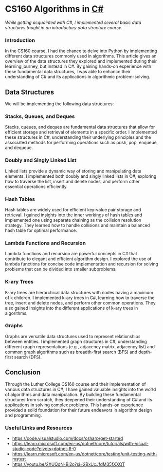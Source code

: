 # CS160 Algorithms in <u>C#</u>

<i>While getting acquainted with C#, I implemented several basic data structures taught in an introductory data structure course.</i>

### Introduction

In the CS160 course, I had the chance to delve into Python by implementing different data structures commonly used in algorithms. This article gives an overview of the data structures they explored and implemented during their learning journey, but instead in C#. By gaining hands-on experience with these fundamental data structures, I was able to enhance their understanding of C# and its applications in algorithmic problem-solving.

## Data Structures

We will be implementing the following data structures:

### Stacks, Queues, and Deques

Stacks, queues, and deques are fundamental data structures that allow for efficient storage and retrieval of elements in a specific order. I implemented these structures in C#, understanding their underlying principles and the associated methods for performing operations such as push, pop, enqueue, and dequeue.

### Doubly and Singly Linked List

Linked lists provide a dynamic way of storing and manipulating data elements. I implemented both doubly and singly linked lists in C#, exploring how to traverse the list, insert and delete nodes, and perform other essential operations efficiently.

### Hash Tables

Hash tables are widely used for efficient key-value pair storage and retrieval. I gained insights into the inner workings of hash tables and implemented one using separate chaining as the collision resolution strategy. They learned how to handle collisions and maintain a balanced hash table for optimal performance.

### Lambda Functions and Recursion

Lambda functions and recursion are powerful concepts in C# that contribute to elegant and efficient algorithm design. I explored the use of lambda functions for concise code implementation and recursion for solving problems that can be divided into smaller subproblems.

### K-ary Trees

K-ary trees are hierarchical data structures with nodes having a maximum of k children. I implemented k-ary trees in C#, learning how to traverse the tree, insert and delete nodes, and perform other common operations. They also gained insights into the different applications of k-ary trees in algorithms.

### Graphs

Graphs are versatile data structures used to represent relationships between entities. I implemented graph structures in C#, understanding different graph representations (e.g., adjacency matrix, adjacency list) and common graph algorithms such as breadth-first search (BFS) and depth-first search (DFS).

## Conclusion

Through the Luther College CS160 course and their implementation of various data structures in C#, I have gained valuable insights into the world of algorithms and data manipulation. By building these fundamental structures from scratch, they deepened their understanding of C# and its applications in solving complex problems. This hands-on experience provided a solid foundation for their future endeavors in algorithm design and programming.


### Useful Links and Resources
- https://code.visualstudio.com/docs/csharp/get-started
- https://learn.microsoft.com/en-us/dotnet/core/tutorials/with-visual-studio-code?pivots=dotnet-8-0
- https://learn.microsoft.com/en-us/dotnet/core/testing/unit-testing-with-mstest
- https://youtu.be/2XUQdN-Bi2o?si=2BxUcJfdM35fXXQT



